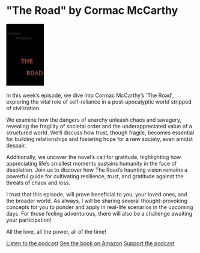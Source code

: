 # "The Road" by Cormac McCarthy

<img src="cover.jpg" alt=" " width="100">

In this week’s episode, we dive into Cormac McCarthy’s 'The Road', exploring the vital role of self-reliance in a post-apocalyptic world stripped of civilization. 

We examine how the dangers of anarchy unleash chaos and savagery, revealing the fragility of societal order and the underappreciated value of a structured world. We’ll discuss how trust, though fragile, becomes essential for building relationships and fostering hope for a new society, even amidst despair. 

Additionally, we uncover the novel’s call for gratitude, highlighting how appreciating life’s smallest moments sustains humanity in the face of desolation. Join us to discover how The Road’s haunting vision remains a powerful guide for cultivating resilience, trust, and gratitude against the threats of chaos and loss. 

I trust that this episode, will prove beneficial to you, your loved ones, and the broader world. As always, I will be sharing several thought-provoking concepts for you to ponder and apply in real-life scenarios in the upcoming days. For those feeling adventurous, there will also be a challenge awaiting your participation!

All the love, all the power, all of the time!

<a href="https://www.youtube.com/watch?v=conm-HLtFOI" target="_blank" class="md-button md-button--primary">Listen to  the podcast</a>
<a href="https://amzn.eu/d/ebyUm2o"
target="_blank" class="md-button md-button--primary">See the book on Amazon</a>
<a href="https://linktr.ee/w.salski"
target="_blank" class="md-button md-button--primary">Support the podcast</a>


</script>

